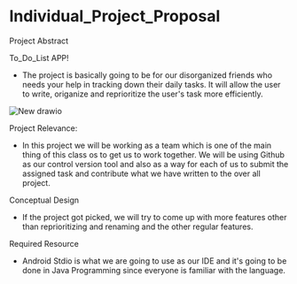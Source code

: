 # Individual_Project_Proposal

Project Abstract

To_Do_List APP!


- The project is basically going to be for our disorganized friends who needs your help in tracking down their daily tasks. It will allow the user to write, origanize and reprioritize the user's task more efficiently.


![New drawio](https://user-images.githubusercontent.com/55096042/134050677-7ea0abb6-ef10-4572-9a94-12f1470bb4b8.png)




Project Relevance:

- In this project we will be working as a team which is one of the main thing of this class os to get us to work together. We will be using Github as our control version tool and also as a way for each of us to submit the assigned task and contribute what we have written to the over all project.


Conceptual Design


- If the project got picked, we will try to come up with more features other than reprioritizing and renaming and the other regular features. 


Required Resource

- Android Stdio is what we are going to use as our IDE and it's going to be done in Java Programming since everyone is familiar with the language.
